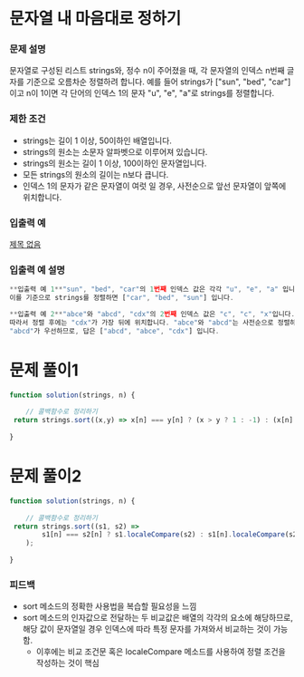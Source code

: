 # 문자열 내 마음대로 정하기

### **문제 설명**

문자열로 구성된 리스트 strings와, 정수 n이 주어졌을 때, 각 문자열의 인덱스 n번째 글자를 기준으로 오름차순 정렬하려 합니다. 예를 들어 strings가 ["sun", "bed", "car"]이고 n이 1이면 각 단어의 인덱스 1의 문자 "u", "e", "a"로 strings를 정렬합니다.

### 제한 조건

- strings는 길이 1 이상, 50이하인 배열입니다.
- strings의 원소는 소문자 알파벳으로 이루어져 있습니다.
- strings의 원소는 길이 1 이상, 100이하인 문자열입니다.
- 모든 strings의 원소의 길이는 n보다 큽니다.
- 인덱스 1의 문자가 같은 문자열이 여럿 일 경우, 사전순으로 앞선 문자열이 앞쪽에 위치합니다.

### 입출력 예

[제목 없음](https://www.notion.so/e33d8a98bf5f4110a0d4888b9350f422)

### 입출력 예 설명

```jsx
**입출력 예 1**"sun", "bed", "car"의 1번째 인덱스 값은 각각 "u", "e", "a" 입니다. 
이를 기준으로 strings를 정렬하면 ["car", "bed", "sun"] 입니다.

**입출력 예 2**"abce"와 "abcd", "cdx"의 2번째 인덱스 값은 "c", "c", "x"입니다. 
따라서 정렬 후에는 "cdx"가 가장 뒤에 위치합니다. "abce"와 "abcd"는 사전순으로 정렬하면 
"abcd"가 우선하므로, 답은 ["abcd", "abce", "cdx"] 입니다.
```

# 문제 풀이1

```jsx
function solution(strings, n) {
    
    // 콜백함수로 정리하기
 return strings.sort((x,y) => x[n] === y[n] ? (x > y ? 1 : -1) : (x[n] > y[n]) ? 1 : -1)
 
}
```

# 문제 풀이2

```jsx
function solution(strings, n) {
    
    // 콜백함수로 정리하기
 return strings.sort((s1, s2) => 
		s1[n] === s2[n] ? s1.localeCompare(s2) : s1[n].localeCompare(s2[n])
	);
 
}
```

### 피드백

- sort 메소드의 정확한 사용법을 복습할 필요성을 느낌
- sort 메소드의 인자값으로 전달하는 두 비교값은 배열의 각각의 요소에 해당하므로, 해당 값이 문자열일 경우 인덱스에 따라 특정 문자를 가져와서 비교하는 것이 가능함.
    - 이후에는 비교 조건문 혹은 localeCompare 메소드를 사용하여 정렬 조건을 작성하는 것이 핵심
